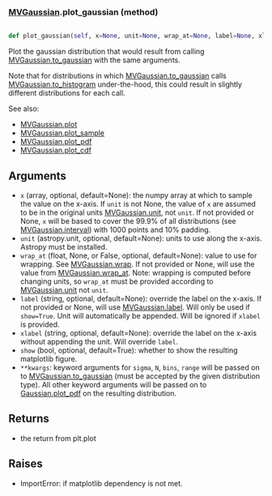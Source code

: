 ### [MVGaussian](MVGaussian.md).plot_gaussian (method)


```py

def plot_gaussian(self, x=None, unit=None, wrap_at=None, label=None, xlabel=None, show=False, **kwargs)

```



Plot the gaussian distribution that would result from calling
[MVGaussian.to_gaussian](MVGaussian.to_gaussian.md) with the same arguments.

Note that for distributions in which [MVGaussian.to_gaussian](MVGaussian.to_gaussian.md) calls
[MVGaussian.to_histogram](MVGaussian.to_histogram.md) under-the-hood, this could result in slightly
different distributions for each call.

See also:

* [MVGaussian.plot](MVGaussian.plot.md)
* [MVGaussian.plot_sample](MVGaussian.plot_sample.md)
* [MVGaussian.plot_pdf](MVGaussian.plot_pdf.md)
* [MVGaussian.plot_cdf](MVGaussian.plot_cdf.md)

Arguments
-----------
* `x` (array, optional, default=None): the numpy array at which to
    sample the value on the x-axis.  If `unit` is not None, the value
    of `x` are assumed to be in the original units [MVGaussian.unit](MVGaussian.unit.md),
    not `unit`.  If not provided or None, `x` will be based to cover
    the 99.9% of all distributions (see [MVGaussian.interval](MVGaussian.interval.md)) with 1000
    points and 10% padding.
* `unit` (astropy.unit, optional, default=None): units to use along
    the x-axis.  Astropy must be installed.
* `wrap_at` (float, None, or False, optional, default=None): value to
    use for wrapping.  See [MVGaussian.wrap](MVGaussian.wrap.md).  If not provided or None,
    will use the value from [MVGaussian.wrap_at](MVGaussian.wrap_at.md).  Note: wrapping is
    computed before changing units, so `wrap_at` must be provided
    according to [MVGaussian.unit](MVGaussian.unit.md) not `unit`.
* `label` (string, optional, default=None): override the label on the
    x-axis.  If not provided or None, will use [MVGaussian.label](MVGaussian.label.md).  Will
    only be used if `show=True`.  Unit will automatically be appended.
    Will be ignored if `xlabel` is provided.
* `xlabel` (string, optional, default=None): override the label on the
    x-axis without appending the unit.  Will override `label`.
* `show` (bool, optional, default=True): whether to show the resulting
    matplotlib figure.
* `**kwargs`: keyword arguments for `sigma`, `N`, `bins`, `range` will
    be passed on to [MVGaussian.to_gaussian](MVGaussian.to_gaussian.md) (must be accepted by the
    given distribution type).  All other keyword arguments will be passed
    on to [Gaussian.plot_pdf](Gaussian.plot_pdf.md) on the resulting distribution.

Returns
--------
* the return from plt.plot

Raises
--------
* ImportError: if matplotlib dependency is not met.

